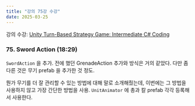 ```yaml
---
title: "강의 75강 수강"
date: 2025-03-25
---
```


강의 수강: [Unity Turn-Based Strategy Game: Intermediate C# Coding](https://www.udemy.com/course/unity-turn-based-strategy/)

### 75. Sword Action (18:29)

`SwordAction` 을 추가. 전에 했던 GrenadeAction 추가와 방식은 거의 같았다. 다만 좀 다른 것은 무기 prefab 을 추가한 것 정도.

뭔가 무기를 더 잘 관리할 수 있는 방법에 대해 말로 소개해줬는데, 이번에는 그 방법을 사용하지 않고 가장 간단한 방법을 사용. `UnitAnimator` 에 총과 칼 prefab 각각 등록해서 사용한다.
